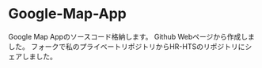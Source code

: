 # Google-Map-App
Google Map Appのソースコード格納します。
Github Webページから作成しました。
フォークで私のプライベートリポジトリからHR-HTSのリポジトリにシェアしました。
